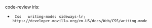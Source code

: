 code-review iris:
-      Css   writing-mode: sideways-lr;  https://developer.mozilla.org/en-US/docs/Web/CSS/writing-mode
